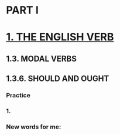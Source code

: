 # PART I
# [1. THE ENGLISH VERB](../1.README.md)
## 1.3. MODAL VERBS
## 1.3.6. SHOULD AND OUGHT
### Practice 
### 1.

### New words for me: